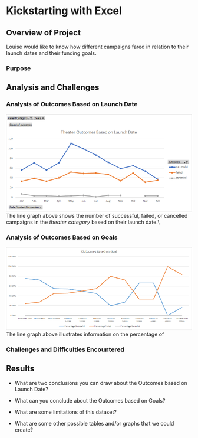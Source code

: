 # Kickstarting with Excel

## Overview of Project
Louise would like to know how different campaigns fared in relation to their launch dates and their funding goals.

### Purpose

## Analysis and Challenges

### Analysis of Outcomes Based on Launch Date
![](Resources/Theater_Outcomes_vs_Launch.png)\
The line graph above shows the number of successful, failed, or cancelled campaigns in the _theater category_ based on their launch date.\


### Analysis of Outcomes Based on Goals
![](Resources/Outcomes_vs_Goals.png)\
The line graph above illustrates information on the percentage of 
### Challenges and Difficulties Encountered

## Results

- What are two conclusions you can draw about the Outcomes based on Launch Date?

- What can you conclude about the Outcomes based on Goals?

- What are some limitations of this dataset?

- What are some other possible tables and/or graphs that we could create?
